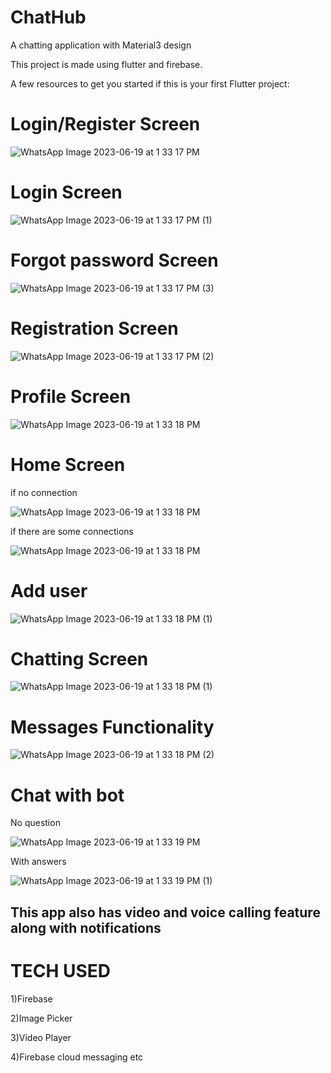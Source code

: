 # ChatHub

A chatting application with Material3 design 

This project is made using flutter and firebase.

A few resources to get you started if this is your first Flutter project:

# Login/Register Screen

![WhatsApp Image 2023-06-19 at 1 33 17 PM](https://github.com/jasi341/ChatHub/assets/115690060/c5edb7f5-8af3-42e2-855a-d7029c546dd7)

# Login Screen

![WhatsApp Image 2023-06-19 at 1 33 17 PM (1)](https://github.com/jasi341/ChatHub/assets/115690060/2327d79d-4b1b-4dbe-9c74-3fec3ac65885)

# Forgot password Screen

![WhatsApp Image 2023-06-19 at 1 33 17 PM (3)](https://github.com/jasi341/ChatHub/assets/115690060/72fe6daa-7443-43e9-99f0-2b32a0148cdd)


# Registration Screen

![WhatsApp Image 2023-06-19 at 1 33 17 PM (2)](https://github.com/jasi341/ChatHub/assets/115690060/b8c64e01-91a3-4560-8016-e245248f48d5)

# Profile Screen

![WhatsApp Image 2023-06-19 at 1 33 18 PM](https://github.com/jasi341/ChatHub/assets/115690060/2244d664-80e1-4155-a989-2de227462063)

# Home Screen

if no connection

![WhatsApp Image 2023-06-19 at 1 33 18 PM](https://github.com/jasi341/ChatHub/assets/115690060/a6568a5d-8cd6-4f7e-8b6f-e075ad6235a9)

if there are some connections

![WhatsApp Image 2023-06-19 at 1 33 18 PM](https://github.com/jasi341/ChatHub/assets/115690060/bf40be59-1337-4346-b55f-50795ebc7d74)

# Add user

![WhatsApp Image 2023-06-19 at 1 33 18 PM (1)](https://github.com/jasi341/ChatHub/assets/115690060/b29110e7-4cc5-4e97-9ce4-56e3b2527bfb)

# Chatting Screen
![WhatsApp Image 2023-06-19 at 1 33 18 PM (1)](https://github.com/jasi341/ChatHub/assets/115690060/ecb87f38-c240-468d-8123-fbe235eaa40b)

# Messages Functionality

![WhatsApp Image 2023-06-19 at 1 33 18 PM (2)](https://github.com/jasi341/ChatHub/assets/115690060/66d05318-dc50-4cc3-b73c-b8603ec320ff)

# Chat with bot

No question


![WhatsApp Image 2023-06-19 at 1 33 19 PM](https://github.com/jasi341/ChatHub/assets/115690060/a74eb739-dbd4-49a9-a486-d73d8b46488d)


With answers


![WhatsApp Image 2023-06-19 at 1 33 19 PM (1)](https://github.com/jasi341/ChatHub/assets/115690060/92a7329c-40d0-45c9-a154-9e7e5f2e4558)



## This app also has video and voice calling feature along with notifications
 
# TECH USED

1)Firebase

2)Image Picker

3)Video Player

4)Firebase cloud messaging
etc






